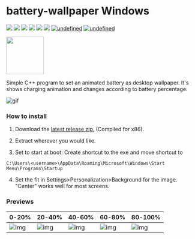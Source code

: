 # battery-wallpaper Windows

<p align="left">
  <img src="https://img.shields.io/badge/Maintained%3F-Yes-blueviolet?style=flat-square">
  <img src="https://img.shields.io/github/license/nadehi18/battery-wallpaper-windows?style=flat-square">
  <img src="https://img.shields.io/github/stars/nadehi18/battery-wallpaper-windows?color=red&style=flat-square">
  <img src="https://img.shields.io/github/forks/adi1090x/battery-wallpaper?style=flat-square">
  <img src="https://img.shields.io/github/issues/nadehi18/battery-wallpaper-windows?style=flat-square">
  <img src="https://img.shields.io/badge/Windows-Yes-blue?style=flat-square&logo=windows">
  <a href="https://github.com/adi1090x/battery-wallpaper" target="_blank"><img alt="undefined" 
   src="https://img.shields.io/badge/Linux-Yes-yellow?style=flat-square&logo=linux"></a>
  <a href="https://github.com/adi1090x/battery-wallpaper" target="_blank"><img alt="undefined" 
   src="https://img.shields.io/badge/Mac-Yes-green?style=flat-square&logo=apple"></a>    
</p>

<img width=100px src="https://raw.githubusercontent.com/nadehi18/social-templates/master/codecard-c++.png">

Simple C++ program to set an animated battery as desktop wallpaper. It's shows charging animation and changes according to battery percentage.

![gif](https://raw.githubusercontent.com/nadehi18/battery-wallpaper-windows/master/preview/charging.gif) <br />

### How to install

  1) Download the [latest release zip.](https://github.com/nadehi18/battery-wallpaper-windows/releases)
        (Compiled for x86).  
        
  2) Extract wherever you would like.

  3) Set to start at boot: Create shortcut to the exe and move shortcut to 
  ```
  C:\Users\<username>\AppData\Roaming\Microsoft\Windows\Start Menu\Programs\Startup
  ```
  4) Set the fit in Settings>Personalization>Background for the image.  "Center" works well for most screens.

### Previews

|0-20%|20-40%|40-60%|60-80%|80-100%|
|--|--|--|--|--|
|![img](https://raw.githubusercontent.com/nadehi18/battery-wallpaper-windows/master/preview/20.png)|![img](https://raw.githubusercontent.com/nadehi18/battery-wallpaper-windows/master/preview/40.png)|![img](https://raw.githubusercontent.com/nadehi18/battery-wallpaper-windows/master/preview/60.png)|![img](https://raw.githubusercontent.com/nadehi18/battery-wallpaper-windows/master/preview/80.png)|![img](https://raw.githubusercontent.com/nadehi18/battery-wallpaper-windows/master/preview/100.png)|

